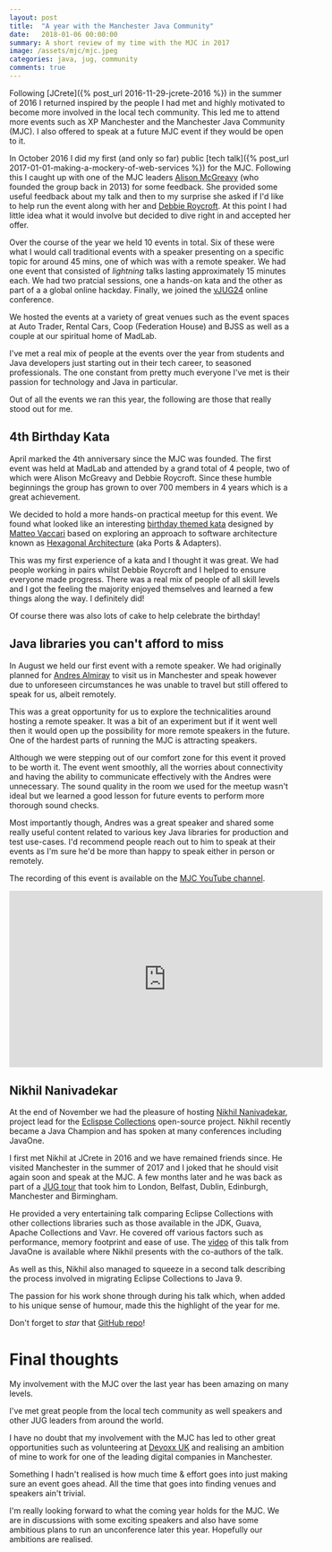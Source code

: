 ```yaml
---
layout: post
title:  "A year with the Manchester Java Community"
date:   2018-01-06 00:00:00
summary: A short review of my time with the MJC in 2017
image: /assets/mjc/mjc.jpeg
categories: java, jug, community
comments: true
---
```


Following [JCrete]({% post_url 2016-11-29-jcrete-2016 %}) in the summer of 2016 I returned inspired by the people I had met and highly motivated to become more involved
in the local tech community. This led me to attend more events such as XP Manchester and the Manchester Java Community (MJC). I also offered to speak at a future MJC event if they would be open to it.

In October 2016 I did my first (and only so far) public [tech talk]({% post_url 2017-01-01-making-a-mockery-of-web-services %}) for the MJC. Following this I caught up with one of the MJC leaders [Alison McGreavy](https://twitter.com/alisonmcgreavy) (who founded the group back in 2013) for some feedback. She provided some useful feedback about my talk and then to my surprise she asked if I'd like to help run the event along with her and [Debbie Roycroft](https://twitter.com/debbieroycroft). At this point I had little idea what it would involve but decided to dive right in and accepted her offer.

Over the course of the year we held 10 events in total. Six of these were what I would call traditional events with a speaker presenting on a specific topic for around 45 mins, one of which was with a remote speaker. We had one event that consisted of _lightning_ talks lasting approximately 15 minutes each. We had two pratcial sessions, one a hands-on kata and the other as part of a a global online hackday. Finally, we joined the [vJUG24](https://virtualjug.com/vjug24-session-20-ways-to-boost-dev-productivity/) online conference.

We hosted the events at a variety of great venues such as the event spaces at Auto Trader, Rental Cars, Coop (Federation House) and BJSS as well as a couple at our spiritual home of MadLab.

I've met a real mix of people at the events over the year from students and Java developers just starting out in their tech career, to seasoned professionals. The one constant from pretty much everyone I've met is their passion for technology and Java in particular.

Out of all the events we ran this year, the following are those that really stood out for me. 

## 4th Birthday Kata

April marked the 4th anniversary since the MJC was founded. The first event was held at MadLab and attended by a grand total of 4 people, two of which were Alison McGreavy and Debbie Roycroft. Since these humble beginnings the group has grown to over 700 members in 4 years which is a great achievement.

We decided to hold a more hands-on practical meetup for this event. We found what looked like an interesting [birthday themed kata](http://matteo.vaccari.name/blog/archives/154) designed by [Matteo Vaccari](http://matteo.vaccari.name/) based on exploring an approach to software architecture known as [Hexagonal Architecture](http://alistair.cockburn.us/Hexagonal+architecture) (aka Ports & Adapters).

This was my first experience of a kata and I thought it was great. We had people working in pairs whilst Debbie Roycroft and I helped to ensure everyone made progress. There was a real mix of people of all skill levels and I got the feeling the majority enjoyed themselves and learned a few things along the way. I definitely did!

Of course there was also lots of cake to help celebrate the birthday!

## Java libraries you can't afford to miss

In August we held our first event with a remote speaker. We had originally planned for [Andres Almiray](https://twitter.com/aalmiray) to visit us in Manchester and speak however due to unforeseen circumstances he was unable to travel but still offered to speak for us, albeit remotely. 

This was a great opportunity for us to explore the technicalities around hosting a remote speaker. It was a bit of an experiment but if it went well then it would open up the possibility for more remote speakers in the future. One of the hardest parts of running the MJC is attracting speakers.

Although we were stepping out of our comfort zone for this event it proved to be worth it. The event went smoothly, all the worries about connectivity and having the ability to communicate effectively with the Andres were unnecessary. The sound quality in the room we used for the meetup wasn't ideal but we learned a good lesson for future events to perform more thorough sound checks. 

Most importantly though, Andres was a great speaker and shared some really useful content related to various key Java libraries for production and test use-cases. I'd recommend people reach out to him to speak at their events as I'm sure he'd be more than happy to speak either in person or remotely.

The recording of this event is available on the [MJC YouTube channel](https://www.youtube.com/channel/UC1miBRxN26sOgX1KioPq3Qw).

<iframe width="560" height="315" src="https://www.youtube.com/embed/HrqiTcr78aA" frameborder="0" gesture="media" allow="encrypted-media" allowfullscreen></iframe>

## Nikhil Nanivadekar

At the end of November we had the pleasure of hosting [Nikhil Nanivadekar](https://twitter.com/nikhilnanivade), project lead for the [Eclispse Collections](https://www.eclipse.org/collections/) open-source project. Nikhil recently became a Java Champion and has spoken at many conferences including JavaOne. 

I first met Nikhil at JCrete in 2016 and we have remained friends since. He visited Manchester in the summer of 2017 and I joked that he should visit again soon and speak at the MJC. A few months later and he was back as part of a [JUG tour](https://medium.com/@nikhilnanivadekar/november-java-user-group-tour-2017-dbb103b80532) that took him to London, Belfast, Dublin, Edinburgh, Manchester and Birmingham. 

He provided a very entertaining talk comparing Eclipse Collections with other collections libraries such as those available in the JDK, Guava, Apache Collections and Vavr. He covered off various factors such as performance, memory footprint and ease of use. The [video](https://www.youtube.com/watch?v=QwZF8xQHlxE&t=2s) of this talk from JavaOne is available where Nikhil presents with the co-authors of the talk.

As well as this, Nikhil also managed to squeeze in a second talk describing the process involved in migrating Eclipse Collections to Java 9. 

The passion for his work shone through during his talk which, when added to his unique sense of humour, made this the highlight of the year for me. 

Don't forget to _star_ that [GitHub repo](https://github.com/eclipse/eclipse-collections)!

# Final thoughts

My involvement with the MJC over the last year has been amazing on many levels. 

I've met great people from the local tech community as well speakers and other JUG leaders from  around the world. 

I have no doubt that my involvement with the MJC has led to other great opportunities such as volunteering at [Devoxx UK](https://www.devoxx.co.uk/) and realising an ambition of mine to work for one of the leading digital companies in Manchester.

Something I hadn't realised is how much time & effort goes into just making sure an event goes ahead. All the time that goes into finding venues and speakers ain't trivial.

I'm really looking forward to what the coming year holds for the MJC. We are in discussions with some exciting speakers and also have some ambitious plans to run an unconference later this year. Hopefully our ambitions are realised.
